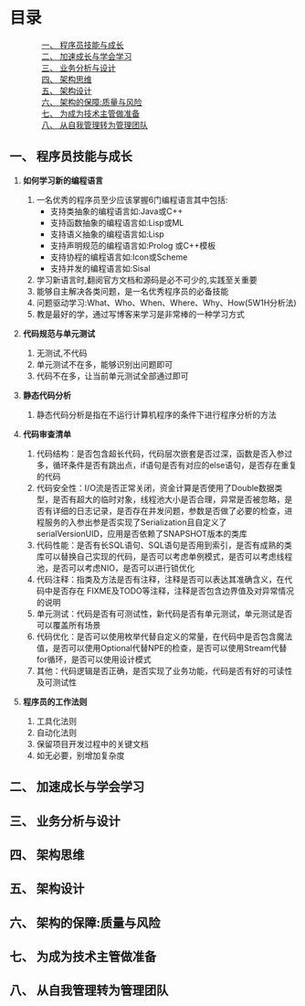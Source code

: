 # 目录

&emsp;&emsp;&emsp;&emsp;[一、 程序员技能与成长](#1)  
&emsp;&emsp;&emsp;&emsp;[二、 加速成长与学会学习](#2)  
&emsp;&emsp;&emsp;&emsp;[三、 业务分析与设计](#3)  
&emsp;&emsp;&emsp;&emsp;[四、 架构思维](#4)  
&emsp;&emsp;&emsp;&emsp;[五、 架构设计](#5)  
&emsp;&emsp;&emsp;&emsp;[六、 架构的保障:质量与风险](#6)  
&emsp;&emsp;&emsp;&emsp;[七、 为成为技术主管做准备](#7)  
&emsp;&emsp;&emsp;&emsp;[八、 从自我管理转为管理团队](#8)  

## 一、 程序员技能与成长<span id="1">
1. **如何学习新的编程语言**
	1. 一名优秀的程序员至少应该掌握6门编程语言其中包括:
		- 支持类抽象的编程语言如:Java或C++
		- 支持函数抽象的编程语言如:Lisp或ML
		- 支持语义抽象的编程语言如:Lisp
		- 支持声明规范的编程语言如:Prolog 或C++模板
		- 支持协程的编程语言如:Icon或Scheme
		- 支持并发的编程语言如:Sisal 
	2. 学习新语言时,翻阅官方文档和源码是必不可少的,实践至关重要
	3. 能够自主解决各类问题，是一名优秀程序员的必备技能
	4. 问题驱动学习:What、Who、When、Where、Why、How(5W1H分析法)
	5. 教是最好的学，通过写博客来学习是非常棒的一种学习方式

2. **代码规范与单元测试**
	1. 无测试,不代码
	2. 单元测试不在多，能够识别出问题即可
	3. 代码不在多，让当前单元测试全部通过即可

3. **静态代码分析**
	1. 静态代码分析是指在不运行计算机程序的条件下进行程序分析的方法

4. **代码审查清单**
	1. 代码结构：是否包含超长代码，代码层次嵌套是否过深，函数是否入参过多，循环条件是否有跳出点，if语句是否有对应的else语句，是否存在重复的代码
	2. 代码安全性：I/O流是否正常关闭，资金计算是否使用了Double数据类型，是否有超大的临时对象，线程池大小是否合理，异常是否被忽略，是否有详细的日志记录，是否存在并发问题，参数是否做了必要的检查，进程服务的入参出参是否实现了Serialization且自定义了serialVersionUID，应用是否依赖了SNAPSHOT版本的类库
	3. 代码性能：是否有长SQL语句、SQL语句是否用到索引，是否有成熟的类库可以替换自己实现的代码，是否可以考虑单例模式，是否可以考虑线程池，是否可以考虑NIO，是否可以进行锁优化
	4. 代码注释：指类及方法是否有注释，注释是否可以表达其准确含义，在代码中是否存在 FIXME及TODO等注释，注释是否包含边界值及对异常情况的说明
	5. 单元测试：代码是否有可测试性，新代码是否有单元测试，单元测试是否可以覆盖所有场景
	6. 代码优化：是否可以使用枚举代替自定义的常量，在代码中是否包含魔法值，是否可以使用Optional代替NPE的检查，是否可以使用Stream代替for循环，是否可以使用设计模式
	7. 其他：代码逻辑是否正确，是否实现了业务功能，代码是否有好的可读性及可测试性

5. **程序员的工作法则**
	1. 工具化法则
	2. 自动化法则
	3. 保留项目开发过程中的关键文档
	4. 如无必要，别增加复杂度

## 二、 加速成长与学会学习<span id="2">

## 三、 业务分析与设计<span id="3">

## 四、 架构思维<span id="4">

## 五、 架构设计<span id="5">

## 六、 架构的保障:质量与风险<span id="6">

## 七、 为成为技术主管做准备<span id="7">

## 八、 从自我管理转为管理团队<span id="8">